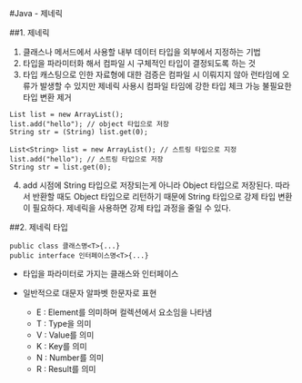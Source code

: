 #Java - 제네릭



##1. 제네릭
   1. 클래스나 메서드에서 사용할 내부 데이터 타입을 외부에서 지정하는 기법
   2. 타입을 파라미터화 해서 컴파일 시 구체적인 타입이 결정되도록 하는 것
   3. 타입 캐스팅으로 인한 자료형에 대한 검증은 컴파일 시 이뤄지지 않아 런타임에 오류가
      발생할 수 있지만 제네릭 사용시 컴파일 타임에 강한 타입 체크 가능
      불필요한 타입 변환 제거
        
    List list = new ArrayList();
    list.add("hello"); // object 타입으로 저장
    String str = (String) list.get(0);

    List<String> list = new ArrayList(); // 스트링 타입으로 지정
    list.add("hello"); // 스트링 타입으로 저장
    String str = list.get(0);
   4. add 시점에 String 타입으로 저장되는게 아니라 Object 타입으로 저장된다. 따라서 반환할 때도 Object 타입으로 리턴하기 때문에 String 타입으로 강제 타입 변환이 필요하다. 제네릭을 사용하면 강제 타입 과정을 줄일 수 있다.


##2. 제네릭 타입

    public class 클래스명<T>{...}
    public interface 인터페이스명<T>{...} 


- 타입을 파라미터로 가지는 클래스와 인터페이스 
- 일반적으로 대문자 알파벳 한문자로 표현

  + E : Element를 의미하며 컬렉션에서 요소임을 나타냄
  + T : Type을 의미
  + V : Value를 의미
  + K : Key를 의미
  + N  : Number를 의미
  + R : Result를 의미